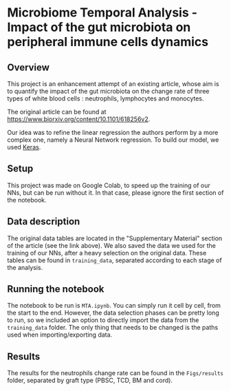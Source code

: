 # Microbiome Temporal Analysis - Impact of the gut microbiota on peripheral immune cells dynamics

## Overview

This project is an enhancement attempt of an existing article, whose aim is to quantify the impact of the gut microbiota on the change rate of three types of white blood cells : neutrophils, lymphocytes and monocytes.

The original article can be found at https://www.biorxiv.org/content/10.1101/618256v2.

Our idea was to refine the linear regression the authors perform by a more complex one, namely a Neural Network regression. To build our model, we used [Keras](https://keras.io).

## Setup

This project was made on Google Colab, to speed up the training of our NNs, but can be run without it. In that case, please ignore the first section of the notebook.

## Data description

The original data tables are located in the "Supplementary Material" section of the article (see the link above). 
We also saved the data we used for the training of our NNs, after a heavy selection on the original data. These tables can be found in ```training_data```, separated according to each stage of the analysis.

## Running the notebook

The notebook to be run is ```MTA.ipynb```. You can simply run it cell by cell, from the start to the end. However, the data selection phases can be pretty long to run, so we included an option to directly import the data from the ```training_data``` folder.
The only thing that needs to be changed is the paths used when importing/exporting data.

## Results

The results for the neutrophils change rate can be found in the ```Figs/results``` folder, separated by graft type (PBSC, TCD, BM and cord). 
